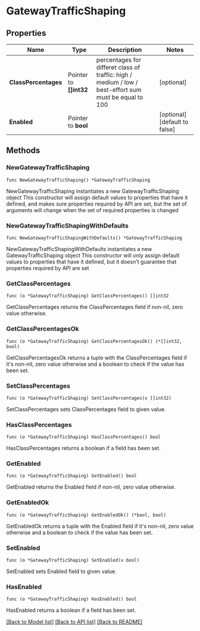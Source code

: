 # GatewayTrafficShaping

## Properties

Name | Type | Description | Notes
------------ | ------------- | ------------- | -------------
**ClassPercentages** | Pointer to **[]int32** | percentages for differet class of traffic: high / medium / low / best-effort sum must be equal to 100 | [optional] 
**Enabled** | Pointer to **bool** |  | [optional] [default to false]

## Methods

### NewGatewayTrafficShaping

`func NewGatewayTrafficShaping() *GatewayTrafficShaping`

NewGatewayTrafficShaping instantiates a new GatewayTrafficShaping object
This constructor will assign default values to properties that have it defined,
and makes sure properties required by API are set, but the set of arguments
will change when the set of required properties is changed

### NewGatewayTrafficShapingWithDefaults

`func NewGatewayTrafficShapingWithDefaults() *GatewayTrafficShaping`

NewGatewayTrafficShapingWithDefaults instantiates a new GatewayTrafficShaping object
This constructor will only assign default values to properties that have it defined,
but it doesn't guarantee that properties required by API are set

### GetClassPercentages

`func (o *GatewayTrafficShaping) GetClassPercentages() []int32`

GetClassPercentages returns the ClassPercentages field if non-nil, zero value otherwise.

### GetClassPercentagesOk

`func (o *GatewayTrafficShaping) GetClassPercentagesOk() (*[]int32, bool)`

GetClassPercentagesOk returns a tuple with the ClassPercentages field if it's non-nil, zero value otherwise
and a boolean to check if the value has been set.

### SetClassPercentages

`func (o *GatewayTrafficShaping) SetClassPercentages(v []int32)`

SetClassPercentages sets ClassPercentages field to given value.

### HasClassPercentages

`func (o *GatewayTrafficShaping) HasClassPercentages() bool`

HasClassPercentages returns a boolean if a field has been set.

### GetEnabled

`func (o *GatewayTrafficShaping) GetEnabled() bool`

GetEnabled returns the Enabled field if non-nil, zero value otherwise.

### GetEnabledOk

`func (o *GatewayTrafficShaping) GetEnabledOk() (*bool, bool)`

GetEnabledOk returns a tuple with the Enabled field if it's non-nil, zero value otherwise
and a boolean to check if the value has been set.

### SetEnabled

`func (o *GatewayTrafficShaping) SetEnabled(v bool)`

SetEnabled sets Enabled field to given value.

### HasEnabled

`func (o *GatewayTrafficShaping) HasEnabled() bool`

HasEnabled returns a boolean if a field has been set.


[[Back to Model list]](../README.md#documentation-for-models) [[Back to API list]](../README.md#documentation-for-api-endpoints) [[Back to README]](../README.md)


